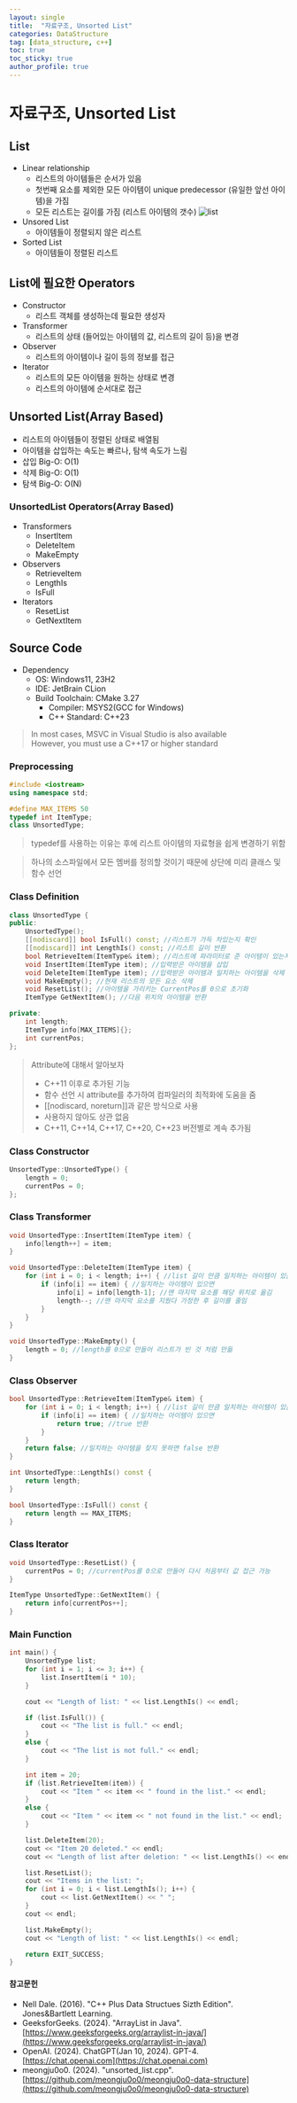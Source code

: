 ```yaml
---
layout: single
title:  "자료구조, Unsorted List"
categories: DataStructure
tag: [data_structure, c++]
toc: true
toc_sticky: true
author_profile: true
---
```


# 자료구조, Unsorted List

## List
- Linear relationship
    - 리스트의 아이템들은 순서가 있음
    - 첫번째 요소를 제외한 모든 아이템이 unique predecessor (유일한 앞선 아이템)을 가짐
    - 모든 리스트는 길이를 가짐 (리스트 아이템의 갯수)
![list](https://media.geeksforgeeks.org/wp-content/uploads/20230404164103/ArrayList_Integer_in_Java.webp)
- Unsored List
    - 아이템들이 정렬되지 않은 리스트
- Sorted List
    - 아이템들이 정렬된 리스트

## List에 필요한 Operators
- Constructor
    - 리스트 객체를 생성하는데 필요한 생성자
- Transformer
    - 리스트의 상태 (들어있는 아이템의 값, 리스트의 길이 등)을 변경
- Observer
    - 리스트의 아이템이나 길이 등의 정보를 접근
- Iterator
    - 리스트의 모든 아이템을 원하는 상태로 변경
    - 리스트의 아이템에 순서대로 접근

## Unsorted List(Array Based)
- 리스트의 아이템들이 정렬된 상태로 배열됨
- 아이템을 삽입하는 속도는 빠르나, 탐색 속도가 느림
- 삽입 Big-O: O(1)
- 삭제 Big-O: O(1)
- 탐색 Big-O: O(N)

### UnsortedList Operators(Array Based)
- Transformers
    - InsertItem
    - DeleteItem
    - MakeEmpty
- Observers
    - RetrieveItem
    - LengthIs
    - IsFull
- Iterators
    - ResetList
    - GetNextItem

## Source Code
- Dependency
    - OS: Windows11, 23H2
    - IDE: JetBrain CLion
    - Build Toolchain: CMake 3.27
        - Compiler: MSYS2(GCC for Windows)
        - C++ Standard: C++23

> In most cases, MSVC in Visual Studio is also available<br />
> However, you must use a C++17 or higher standard

### Preprocessing
```cpp
#include <iostream>
using namespace std;

#define MAX_ITEMS 50
typedef int ItemType;
class UnsortedType;
```
> typedef를 사용하는 이유는 후에 리스트 아이템의 자료형을 쉽게 변경하기 위함

> 하나의 소스파일에서 모든 멤버를 정의할 것이기 때문에 상단에 미리 클래스 및 함수 선언

### Class Definition
```cpp
class UnsortedType {
public:
    UnsortedType();
    [[nodiscard]] bool IsFull() const; //리스트가 가득 차있는지 확인
    [[nodiscard]] int LengthIs() const; //리스트 길이 반환
    bool RetrieveItem(ItemType& item); //리스트에 파라미터로 준 아이템이 있는지 확인
    void InsertItem(ItemType item); //입력받은 아이템을 삽입
    void DeleteItem(ItemType item); //입력받은 아이템과 일치하는 아이템을 삭제
    void MakeEmpty(); //현재 리스트의 모든 요소 삭제
    void ResetList(); //아이템을 가리키는 CurrentPos를 0으로 초기화
    ItemType GetNextItem(); //다음 위치의 아이템을 반환

private:
    int length;
    ItemType info[MAX_ITEMS]{};
    int currentPos;
};
```
> Attribute에 대해서 알아보자
> - C++11 이후로 추가된 기능
> - 함수 선언 시 attribute를 추가하여 컴파일러의 최적화에 도움을 줌
> - [[nodiscard, noreturn]]과 같은 방식으로 사용
> - 사용하지 않아도 상관 없음
> - C++11, C++14, C++17, C++20, C++23 버전별로 계속 추가됨

### Class Constructor
```cpp
UnsortedType::UnsortedType() {
    length = 0;
    currentPos = 0;
};
```

### Class Transformer
```cpp
void UnsortedType::InsertItem(ItemType item) {
    info[length++] = item;
}
```

```cpp
void UnsortedType::DeleteItem(ItemType item) {
    for (int i = 0; i < length; i++) { //list 길이 만큼 일치하는 아이템이 있는지 탐색
        if (info[i] == item) { //일치하는 아이템이 있으면
            info[i] = info[length-1]; //맨 마지막 요소를 해당 위치로 옮김
            length--; //맨 마지막 요소를 지웠다 가정한 후 길이를 줄임
        }
    }
}
```

```cpp
void UnsortedType::MakeEmpty() {
    length = 0; //length를 0으로 만들어 리스트가 빈 것 처럼 만듦
}
```

### Class Observer
```cpp
bool UnsortedType::RetrieveItem(ItemType& item) {
    for (int i = 0; i < length; i++) { //list 길이 만큼 일치하는 아이템이 있는지 탐색
        if (info[i] == item) { //일치하는 아이템이 있으면
            return true; //true 반환
        }
    }
    return false; //일치하는 아이템을 찾지 못하면 false 반환
}
```

```cpp
int UnsortedType::LengthIs() const {
    return length;
}
```

```cpp
bool UnsortedType::IsFull() const {
    return length == MAX_ITEMS;
}
```

### Class Iterator
```cpp
void UnsortedType::ResetList() {
    currentPos = 0; //currentPos를 0으로 만들어 다시 처음부터 값 접근 가능
}
```

```cpp
ItemType UnsortedType::GetNextItem() {
    return info[currentPos++];
}
```

### Main Function
```cpp
int main() {
    UnsortedType list;
    for (int i = 1; i <= 3; i++) {
        list.InsertItem(i * 10);
    }

    cout << "Length of list: " << list.LengthIs() << endl;

    if (list.IsFull()) {
        cout << "The list is full." << endl;
    }
    else {
        cout << "The list is not full." << endl;
    }

    int item = 20;
    if (list.RetrieveItem(item)) {
        cout << "Item " << item << " found in the list." << endl;
    }
    else {
        cout << "Item " << item << " not found in the list." << endl;
    }

    list.DeleteItem(20);
    cout << "Item 20 deleted." << endl;
    cout << "Length of list after deletion: " << list.LengthIs() << endl;

    list.ResetList();
    cout << "Items in the list: ";
    for (int i = 0; i < list.LengthIs(); i++) {
        cout << list.GetNextItem() << " ";
    }
    cout << endl;

    list.MakeEmpty();
    cout << "Length of list: " << list.LengthIs() << endl;

    return EXIT_SUCCESS;
}
```

#### 참고문헌
- Nell Dale. (2016). "C++ Plus Data Structues Sizth Edition". Jones&Bartlett Learning.
- GeeksforGeeks. (2024). "ArrayList in Java". [https://www.geeksforgeeks.org/arraylist-in-java/](https://www.geeksforgeeks.org/arraylist-in-java/)
- OpenAI. (2024). ChatGPT(Jan 10, 2024). GPT-4. [https://chat.openai.com](https://chat.openai.com)
- meongju0o0. (2024). "unsorted_list.cpp". [https://github.com/meongju0o0/meongju0o0-data-structure](https://github.com/meongju0o0/meongju0o0-data-structure)